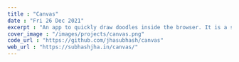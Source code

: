 ```yaml
---
title : "Canvas"
date : "Fri 26 Dec 2021"
excerpt : "An app to quickly draw doodles inside the browser. It is a sample app built using canvaskit to demonstrate the how easy it is to setup js+wasm app and the performance benefit of using wasm."
cover_image : "/images/projects/canvas.png"
code_url : "https://github.com/jhasubhash/canvas"
web_url : "https://subhashjha.in/canvas/"
--- 
```

